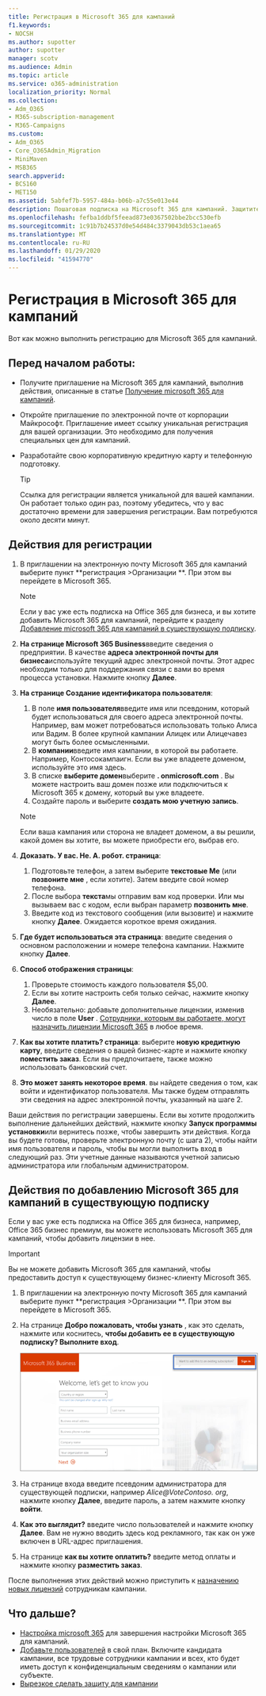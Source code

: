 ```yaml
---
title: Регистрация в Microsoft 365 для кампаний
f1.keywords:
- NOCSH
ms.author: supotter
author: supotter
manager: scotv
ms.audience: Admin
ms.topic: article
ms.service: o365-administration
localization_priority: Normal
ms.collection:
- Adm_O365
- M365-subscription-management
- M365-Campaigns
ms.custom:
- Adm_O365
- Core_O365Admin_Migration
- MiniMaven
- MSB365
search.appverid:
- BCS160
- MET150
ms.assetid: 5abfef7b-5957-484a-b06b-a7c55e013e44
description: Пошаговая подписка на Microsoft 365 для кампаний. Защитите свою кампанию от угроз циберсекурити для электронной почты, данных и общения.
ms.openlocfilehash: fefba1ddbf5feead873e0367502bbe2bcc530efb
ms.sourcegitcommit: 1c91b7b24537d0e54d484c3379043db53c1aea65
ms.translationtype: MT
ms.contentlocale: ru-RU
ms.lasthandoff: 01/29/2020
ms.locfileid: "41594770"
---
```

# <a name="sign-up-for-microsoft-365-for-campaigns"></a>Регистрация в Microsoft 365 для кампаний 

Вот как можно выполнить регистрацию для Microsoft 365 для кампаний.

## <a name="before-you-start"></a>Перед началом работы: 
- Получите приглашение на Microsoft 365 для кампаний, выполнив действия, описанные в статье [Получение microsoft 365 для кампаний](get-microsoft-365-campaigns.md#get-microsoft-365-for-campaigns). 
- Откройте приглашение по электронной почте от корпорации Майкрософт. Приглашение имеет ссылку уникальная регистрация для вашей организации. Это необходимо для получения специальных цен для кампаний.
- Разработайте свою корпоративную кредитную карту и телефонную подготовку. 

    > [!TIP]
    > Ссылка для регистрации является уникальной для вашей кампании. Он работает только один раз, поэтому убедитесь, что у вас достаточно времени для завершения регистрации. Вам потребуются около десяти минут. 

## <a name="steps-to-sign-up"></a>Действия для регистрации

1. В приглашении на электронную почту Microsoft 365 для кампаний выберите пункт **регистрация >Организации **. При этом вы перейдете в Microsoft 365.
    > [!NOTE]
    > Если у вас уже есть подписка на Office 365 для бизнеса, и вы хотите добавить Microsoft 365 для кампаний, перейдите к разделу [Добавление microsoft 365 для кампаний в существующую подписку](#steps-to-add-microsoft-365-for-campaigns-to-an-existing-subscription).
1. **На странице Microsoft 365 Business**введите сведения о предприятии. В качестве **адреса электронной почты для бизнеса**используйте текущий адрес электронной почты. Этот адрес необходим только для поддержания связи с вами во время процесса установки. Нажмите кнопку **Далее**.
1. **На странице Создание идентификатора пользователя**:
    1. В поле **имя пользователя**введите имя или псевдоним, который будет использоваться для своего адреса электронной почты. Например, вам может потребоваться использовать только Алиса или Вадим. В более крупной кампании Алицек или Алицечавез могут быть более осмысленными.
    2. В **компании**введите имя кампании, в которой вы работаете. Например, Контосокампаигн. Если вы уже владеете доменом, используйте это имя здесь. 
    3. В списке **выберите домен**выберите **. onmicrosoft.com** . Вы можете настроить ваш домен позже или подключиться к Microsoft 365 к домену, который вы уже владеете.
    4. Создайте пароль и выберите **создать мою учетную запись**. 
    > [!NOTE]
    > Если ваша кампания или сторона не владеет доменом, а вы решили, какой домен вы хотите, вы можете приобрести его, выбрав его.

4. **Доказать. У вас. Не. A. робот. страница**:
    1. Подготовьте телефон, а затем выберите **текстовые Me** (или **позвоните мне** , если хотите). Затем введите свой номер телефона. 
    2. После выбора **текста**мы отправим вам код проверки. Или мы вызываем вас с кодом, если выбран параметр **позвонить мне**.
    3. Введите код из текстового сообщения (или вызовите) и нажмите кнопку **Далее**. Ожидается короткое время ожидания. 
5. **Где будет использоваться эта страница**: введите сведения о основном расположении и номере телефона кампании. Нажмите кнопку **Далее**.
6. **Способ отображения страницы**:
    1. Проверьте стоимость каждого пользователя $5,00. 
    2. Если вы хотите настроить себя только сейчас, нажмите кнопку **Далее**. 
    3. Необязательно: добавьте дополнительные лицензии, изменив число в поле **User** . [Сотрудники, которым вы работаете, могут назначить лицензии Microsoft 365](../business/add-users-m365b.md?toc=/microsoft-365/campaigns/toc.json) в любое время.
7. **Как вы хотите платить? страница**: выберите **новую кредитную карту**, введите сведения о вашей бизнес-карте и нажмите кнопку **поместить заказ**. Если вы предпочитаете, также можно использовать банковский счет.
8. **Это может занять некоторое время**. вы найдете сведения о том, как войти и идентификатор пользователя. Мы также будем отправлять эти сведения на адрес электронной почты, указанный на шаге 2.

Ваши действия по регистрации завершены. Если вы хотите продолжить выполнение дальнейших действий, нажмите кнопку **Запуск программы установки**или вернитесь позже, чтобы завершить эти действия. Когда вы будете готовы, проверьте электронную почту (с шага 2), чтобы найти имя пользователя и пароль, чтобы вы могли выполнить вход в следующий раз. Эти учетные данные называются учетной записью администратора или глобальным администратором.

## <a name="steps-to-add-microsoft-365-for-campaigns-to-an-existing-subscription"></a>Действия по добавлению Microsoft 365 для кампаний в существующую подписку

Если у вас уже есть подписка на Office 365 для бизнеса, например, Office 365 бизнес премиум, вы можете использовать Microsoft 365 для кампаний, чтобы добавить лицензии в нее.
> [!IMPORTANT]
> Вы не можете добавить Microsoft 365 для кампаний, чтобы предоставить доступ к существующему бизнес-клиенту Microsoft 365.

1. В приглашении на электронную почту Microsoft 365 для кампаний выберите пункт **регистрация >Организации **. При этом вы перейдете в Microsoft 365.
2. На странице **Добро пожаловать, чтобы узнать** , как это сделать, нажмите или коснитесь, **чтобы добавить ее в существующую подписку? Выполните вход**.
    
    ![Выберите вход в правом верхнем углу.](media/addtoexisting.png)
3. На странице входа введите псевдоним администратора для существующей подписки, например *Alice@VoteContoso<span></span>. org*, нажмите кнопку **Далее**, введите пароль, а затем нажмите кнопку **войти**.
4. **Как это выглядит?** введите число пользователей и нажмите кнопку **Далее**. Вам не нужно вводить здесь код рекламного, так как он уже включен в URL-адрес приглашения.
5. На странице **как вы хотите оплатить?** введите метод оплаты и нажмите кнопку **разместить заказ**.

После выполнения этих действий можно приступить к [назначению новых лицензий](https://docs.microsoft.com/office365/admin/subscriptions-and-billing/assign-licenses-to-users?view=o365-worldwide) сотрудникам кампании. 


## <a name="whats-next"></a>Что дальше?
- [Настройка microsoft 365](../business/set-up.md?toc=/microsoft-365/campaigns/toc.json) для завершения настройки Microsoft 365 для кампаний. 
- [Добавьте пользователей](../business/add-users-m365b.md?toc=/microsoft-365/campaigns/toc.json) в свой план. Включите кандидата кампании, все трудовые сотрудники кампании и всех, кто будет иметь доступ к конфиденциальным сведениям о кампании или субъекте.
- [Вырезкое сделать защиту для кампании](m365-campaigns-security-overview.md)



